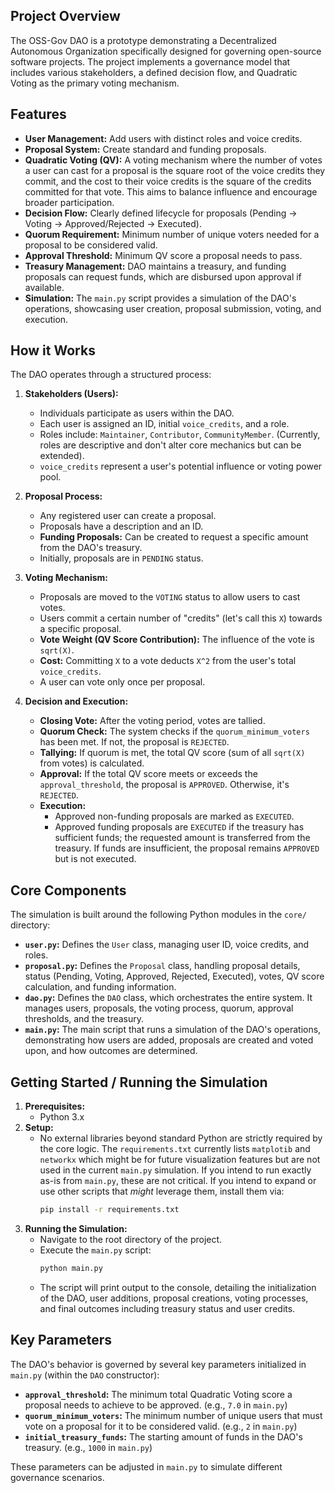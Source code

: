 ## Project Overview

The OSS-Gov DAO is a prototype demonstrating a Decentralized Autonomous Organization specifically designed for governing open-source software projects. The project implements a governance model that includes various stakeholders, a defined decision flow, and Quadratic Voting as the primary voting mechanism.

## Features

*   **User Management:** Add users with distinct roles and voice credits.
*   **Proposal System:** Create standard and funding proposals.
*   **Quadratic Voting (QV):** A voting mechanism where the number of votes a user can cast for a proposal is the square root of the voice credits they commit, and the cost to their voice credits is the square of the credits committed for that vote. This aims to balance influence and encourage broader participation.
*   **Decision Flow:** Clearly defined lifecycle for proposals (Pending -> Voting -> Approved/Rejected -> Executed).
*   **Quorum Requirement:** Minimum number of unique voters needed for a proposal to be considered valid.
*   **Approval Threshold:** Minimum QV score a proposal needs to pass.
*   **Treasury Management:** DAO maintains a treasury, and funding proposals can request funds, which are disbursed upon approval if available.
*   **Simulation:** The `main.py` script provides a simulation of the DAO's operations, showcasing user creation, proposal submission, voting, and execution.

## How it Works

The DAO operates through a structured process:

1.  **Stakeholders (Users):**
    *   Individuals participate as users within the DAO.
    *   Each user is assigned an ID, initial `voice_credits`, and a role.
    *   Roles include: `Maintainer`, `Contributor`, `CommunityMember`. (Currently, roles are descriptive and don't alter core mechanics but can be extended).
    *   `voice_credits` represent a user's potential influence or voting power pool.

2.  **Proposal Process:**
    *   Any registered user can create a proposal.
    *   Proposals have a description and an ID.
    *   **Funding Proposals:** Can be created to request a specific amount from the DAO's treasury.
    *   Initially, proposals are in `PENDING` status.

3.  **Voting Mechanism:**
    *   Proposals are moved to the `VOTING` status to allow users to cast votes.
    *   Users commit a certain number of "credits" (let's call this `X`) towards a specific proposal.
    *   **Vote Weight (QV Score Contribution):** The influence of the vote is `sqrt(X)`.
    *   **Cost:** Committing `X` to a vote deducts `X^2` from the user's total `voice_credits`.
    *   A user can vote only once per proposal.

4.  **Decision and Execution:**
    *   **Closing Vote:** After the voting period, votes are tallied.
    *   **Quorum Check:** The system checks if the `quorum_minimum_voters` has been met. If not, the proposal is `REJECTED`.
    *   **Tallying:** If quorum is met, the total QV score (sum of all `sqrt(X)` from votes) is calculated.
    *   **Approval:** If the total QV score meets or exceeds the `approval_threshold`, the proposal is `APPROVED`. Otherwise, it's `REJECTED`.
    *   **Execution:**
        *   Approved non-funding proposals are marked as `EXECUTED`.
        *   Approved funding proposals are `EXECUTED` if the treasury has sufficient funds; the requested amount is transferred from the treasury. If funds are insufficient, the proposal remains `APPROVED` but is not executed.

## Core Components

The simulation is built around the following Python modules in the `core/` directory:

*   **`user.py`:** Defines the `User` class, managing user ID, voice credits, and roles.
*   **`proposal.py`:** Defines the `Proposal` class, handling proposal details, status (Pending, Voting, Approved, Rejected, Executed), votes, QV score calculation, and funding information.
*   **`dao.py`:** Defines the `DAO` class, which orchestrates the entire system. It manages users, proposals, the voting process, quorum, approval thresholds, and the treasury.
*   **`main.py`:** The main script that runs a simulation of the DAO's operations, demonstrating how users are added, proposals are created and voted upon, and how outcomes are determined.

## Getting Started / Running the Simulation

1.  **Prerequisites:**
    *   Python 3.x
2.  **Setup:**
    *   No external libraries beyond standard Python are strictly required by the core logic. The `requirements.txt` currently lists `matplotib` and `networkx` which might be for future visualization features but are not used in the current `main.py` simulation. If you intend to run exactly as-is from `main.py`, these are not critical. If you intend to expand or use other scripts that *might* leverage them, install them via:
        ```bash
        pip install -r requirements.txt
        ```
3.  **Running the Simulation:**
    *   Navigate to the root directory of the project.
    *   Execute the `main.py` script:
        ```bash
        python main.py
        ```
    *   The script will print output to the console, detailing the initialization of the DAO, user additions, proposal creations, voting processes, and final outcomes including treasury status and user credits.

## Key Parameters

The DAO's behavior is governed by several key parameters initialized in `main.py` (within the `DAO` constructor):

*   **`approval_threshold`:** The minimum total Quadratic Voting score a proposal needs to achieve to be approved. (e.g., `7.0` in `main.py`)
*   **`quorum_minimum_voters`:** The minimum number of unique users that must vote on a proposal for it to be considered valid. (e.g., `2` in `main.py`)
*   **`initial_treasury_funds`:** The starting amount of funds in the DAO's treasury. (e.g., `1000` in `main.py`)

These parameters can be adjusted in `main.py` to simulate different governance scenarios. 